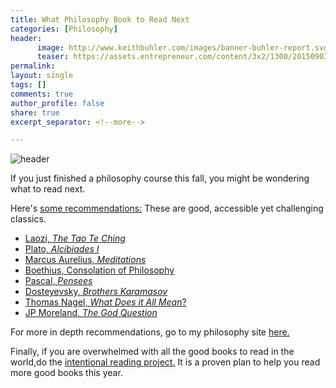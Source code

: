 ```yaml
---
title: What Philosophy Book to Read Next
categories: [Philosophy]
header:
      image: http://www.keithbuhler.com/images/banner-buhler-report.svg
      teaser: https://assets.entrepreneur.com/content/3x2/1300/20150903173413-books-shop-fair-library-used-bookshelf-literature-study-textbooks.jpeg
permalink: 
layout: single
tags: []
comments: true
author_profile: false
share: true
excerpt_separator: <!--more-->

---
```


![header](https://assets.entrepreneur.com/content/3x2/1300/20150903173413-books-shop-fair-library-used-bookshelf-literature-study-textbooks.jpeg)

If you just finished a philosophy course this fall, you might be wondering what to read next. 

Here's [some recommendations:](http://www.keithbuhler.com/philosophy-6-next) These are good, accessible yet challenging classics. 

* [Laozi, *The Tao Te Ching*](http://www.sacred-texts.com/tao/taote.htm)
* [Plato, *Alcibiades I*](http://www.perseus.tufts.edu/hopper/text?doc=Perseus:text:1999.01.0168)
* [Marcus Aurelius, *Meditations*](http://classics.mit.edu/Antoninus/meditations.1.one.html)
* [Boethius, Consolation of Philosophy](https://www.gutenberg.org/files/14328/14328-h/14328-h.htm)
* [Pascal, *Pensees*](http://www.ccel.org/ccel/pascal/pensees.ii.html)
* [Dosteyevsky, *Brothers Karamasov*](http://www.gutenberg.org/files/28054/28054-h/28054-h.html)
* [Thomas Nagel, *What Does it All Mean*?](http://sjmse-library.sch.ng/E-Books%20Phil/WHAT%20DOES%20IT%20ALL%20MEAN_.pdf)
* [JP Moreland, *The God Question*](https://books.google.com/books?id=o7dGOrvdojUC&pg=PA4&lpg=PA4&dq=the+god+question+moreland&source=bl&ots=wraAQEf13U&sig=U3Ci1yLS92sc7YoM1gCWIgNVKTA&hl=en&sa=X&ved=0ahUKEwj-k_X1jP_JAhVGy2MKHU6bBiMQ6AEISzAG#v=onepage&q=the%20god%20question%20moreland&f=false)

For more in depth recommendations, go to my philosophy site [here.](http://www.keithbuhler.com/philosophy-6-next)

Finally, if you are overwhelmed with all the good books to read in the world,do the [intentional reading project.](http://www.readingintentionally.com/p/why-because-readers-are-leaders.html) It is a proven plan to help you read more good books this year. 

